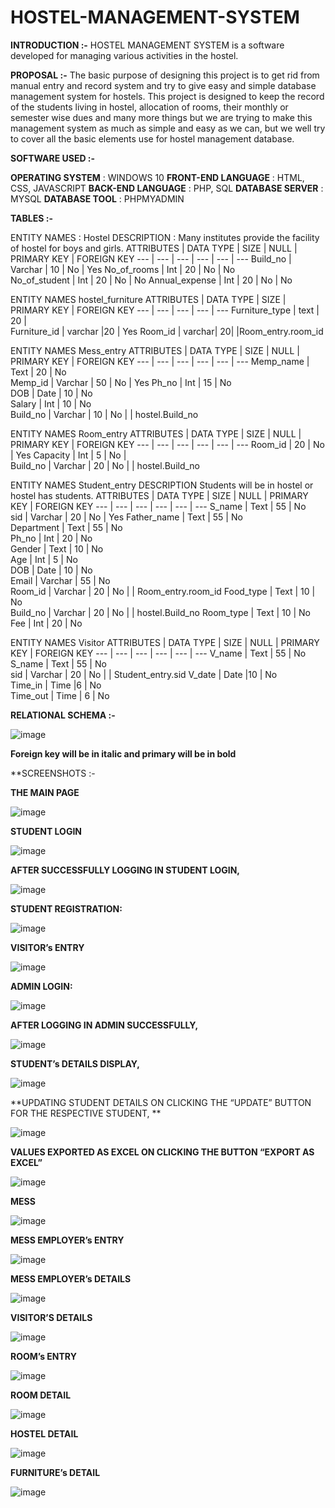 # HOSTEL-MANAGEMENT-SYSTEM


**INTRODUCTION :-**
			HOSTEL MANAGEMENT SYSTEM is a software developed for managing various activities in the hostel.

**PROPOSAL :-**
				The basic purpose of designing this project is to get rid from manual entry and record system and try to give easy and simple database management system for hostels.
                                   This project is designed to keep the record of the students living in hostel, allocation of rooms, their monthly or semester wise dues and many more things but we are trying to make this management system as much as simple and easy as we  can, but we well try to cover all the basic elements use for hostel management database.

**SOFTWARE USED :-**

**OPERATING SYSTEM**    :	WINDOWS 10
**FRONT-END LANGUAGE**  :	HTML, CSS, JAVASCRIPT
**BACK-END LANGUAGE**   :	PHP, SQL
**DATABASE SERVER**	    : MYSQL
**DATABASE TOOL**   	  : PHPMYADMIN

**TABLES :-**

ENTITY NAMES :	Hostel
DESCRIPTION   :	Many institutes provide the facility of hostel for boys and girls.
ATTRIBUTES | DATA TYPE | 	SIZE | 	NULL |	PRIMARY KEY |	FOREIGN KEY 
--- | --- | --- | --- | --- | ---
Build_no |	Varchar |	10 |	No | 	Yes	
No_of_rooms |	Int | 20 |	No | No		
No_of_student |	Int |	20 |	No | No
Annual_expense |	Int |	20 |	No | No		


ENTITY NAMES	hostel_furniture
ATTRIBUTES	| DATA TYPE	| SIZE |	PRIMARY KEY |	FOREIGN KEY
--- | --- | --- | --- | --- 
Furniture_type	| text |	20	| 		
Furniture_id	| varchar	 |20 |		Yes	
Room_id |	varchar|	20|	 |Room_entry.room_id



ENTITY NAMES	Mess_entry
ATTRIBUTES |	DATA TYPE	| SIZE | 	NULL |	PRIMARY KEY |	FOREIGN KEY
--- | --- | --- | --- | --- | ---
Memp_name |	Text |	20 |	No		
Memp_id	| Varchar |	50 |	No |	Yes	
Ph_no |	Int |	15 |	No		
DOB |	Date |	10 |	No		
Salary |	Int |	10 |	No		
Build_no |	Varchar |	10	| No | |	hostel.Build_no



ENTITY NAMES	Room_entry
ATTRIBUTES |	DATA TYPE |	SIZE |	NULL |	PRIMARY KEY |	FOREIGN KEY
--- | --- | --- | --- | --- | ---
Room_id |	20 |	No |	Yes	
Capacity |	Int  |	5 |	No |		
Build_no |	Varchar  |	20 |	No | |		hostel.Build_no



ENTITY NAMES	Student_entry
DESCRIPTION	Students will be in hostel or hostel has students.
ATTRIBUTES	| DATA TYPE | 	SIZE | 	NULL | 	PRIMARY KEY |	FOREIGN KEY
--- | --- | --- | --- | --- | ---
S_name |	Text 	| 55 |	No		
sid	| Varchar 	| 20	| No |	Yes	
Father_name |	Text |	55 |	No		
Department |	Text |	55 |	No		
Ph_no |	Int	| 20 |	No		
Gender |	Text 	| 10 |	No		
Age |	Int |	5 |	No		
DOB |	Date |	10 |	No		
Email |	Varchar |	55 |	No		
Room_id |	Varchar	| 20 |	No | |		Room_entry.room_id
Food_type |	Text	| 10 |	No		
Build_no |	Varchar	| 20 |	No | |		hostel.Build_no
Room_type |	Text	| 10 |	No		
Fee |	Int	| 20	| No		



ENTITY NAMES	Visitor
ATTRIBUTES	| DATA TYPE |	SIZE |	NULL |	PRIMARY KEY |	FOREIGN KEY
--- | --- | --- | --- | --- | ---
V_name | 	Text |	55 | 	No 		
S_name | Text	| 55 |	No		
sid |	Varchar |	20 | 	No | |		Student_entry.sid
V_date |	Date	|10 |	No		
Time_in	| Time	|6 |	No		
Time_out |	Time	| 6 |	No		


**RELATIONAL SCHEMA :-** 


![image](https://user-images.githubusercontent.com/64410018/128169182-be7abf04-4e80-4798-93b1-81c494ee132a.png)

****Foreign key will be in italic and primary will be in bold****


**SCREENSHOTS :-

**THE MAIN PAGE**

![image](https://user-images.githubusercontent.com/64410018/128169633-5cc9439e-168f-499c-9242-4b3cc2cb34de.png)

**STUDENT LOGIN**

![image](https://user-images.githubusercontent.com/64410018/128169678-98ce5d90-b82a-45b5-a271-bada77d0c7cc.png)

**AFTER SUCCESSFULLY LOGGING IN STUDENT LOGIN,**

![image](https://user-images.githubusercontent.com/64410018/128169720-614cd7e9-b079-441a-b4d4-c4f0b68ff930.png)

**STUDENT REGISTRATION:**

![image](https://user-images.githubusercontent.com/64410018/128169791-c7ae6225-c6a6-4b0e-b4b1-3ebf02f7f4ca.png)

**VISITOR’s ENTRY**

![image](https://user-images.githubusercontent.com/64410018/128169847-d604cfca-5124-405c-a000-75b0d1a6b8ed.png)

**ADMIN LOGIN:**

![image](https://user-images.githubusercontent.com/64410018/128169940-d0cd46e1-4ad6-4f8b-8e92-bb612b558971.png)

**AFTER LOGGING IN ADMIN SUCCESSFULLY,**

![image](https://user-images.githubusercontent.com/64410018/128170025-b3b93bbc-f2cd-4d6e-b06c-7617a6fd6c31.png)

**STUDENT’s DETAILS DISPLAY,**

![image](https://user-images.githubusercontent.com/64410018/128170136-443aea6b-edd4-46fc-8352-fe88417ec4d6.png)

**UPDATING STUDENT DETAILS ON CLICKING THE “UPDATE”
 BUTTON FOR THE RESPECTIVE STUDENT,
**

![image](https://user-images.githubusercontent.com/64410018/128170228-3f261fb3-beb2-422e-99a2-f848a54ca255.png)

**VALUES EXPORTED AS EXCEL ON CLICKING THE BUTTON “EXPORT AS EXCEL”**

![image](https://user-images.githubusercontent.com/64410018/128170270-96ca932b-4152-49f5-a7bd-6f578fa91fbf.png)

**MESS**

![image](https://user-images.githubusercontent.com/64410018/128170343-757960df-0ebd-4248-8f63-173c0a85f2b0.png)

**MESS EMPLOYER’s ENTRY**

![image](https://user-images.githubusercontent.com/64410018/128170376-f1a0c572-e98a-4379-807d-9fe8824c3bd5.png)

**MESS EMPLOYER’s DETAILS**

![image](https://user-images.githubusercontent.com/64410018/128170442-9b8f3b89-2b87-47da-8d63-c997e532363a.png)

**VISITOR’S DETAILS**

![image](https://user-images.githubusercontent.com/64410018/128170566-b8799baf-f09d-48ed-af00-78cffb2bccc5.png)

**ROOM’s ENTRY**

![image](https://user-images.githubusercontent.com/64410018/128170625-e4207fb4-b4ef-475b-9ee0-b2f4314fb5b0.png)

**ROOM DETAIL**

![image](https://user-images.githubusercontent.com/64410018/128170693-02ea2f32-66a7-4366-957f-9e3409cfc0fe.png)


**HOSTEL DETAIL**

![image](https://user-images.githubusercontent.com/64410018/128170733-daa4f4fa-37fb-448b-a3dc-513711ca0936.png)

**FURNITURE’s DETAIL**

![image](https://user-images.githubusercontent.com/64410018/128170784-be302474-8a5d-4c1c-81d3-167ca3d0be07.png)
